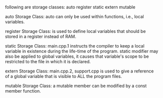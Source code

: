following are storage classes:
  auto
  register
  static
  extern
  mutable

auto Storage Class:
auto can only be used within functions, i.e., local variables. 

register Storage Class:
is used to define local variables that should be stored in a register instead of RAM.

static Storage Class:
main.cpp.1
instructs the compiler to keep a local variable in existence during the life-time of the program.
static modifier may also be applied to global variables, it causes that variable's scope to be restricted to the file in which it is declared.

extern Storage Class:
main.cpp.2, support.cpp
is used to give a reference of a global variable that is visible to ALL the program files.

mutable Storage Class:
a mutable member can be modified by a const member function.